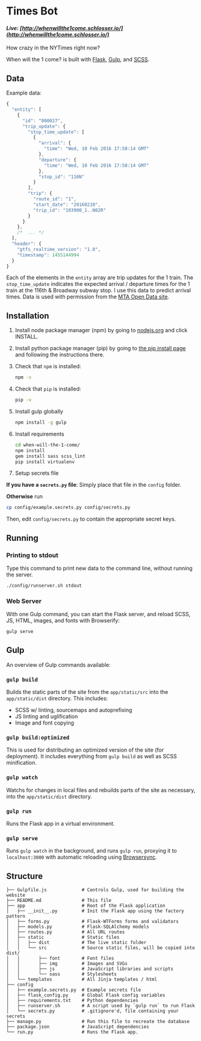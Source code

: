 # Times Bot
#### _Live: [http://whenwillthe1come.schlosser.io/](http://whenwillthe1come.schlosser.io/)_

How crazy in the NYTimes right now?

When will the 1 come? is built with [Flask][flask], [Gulp][gulp], and [SCSS][scss].

## Data

Example data:

```javascript
{
  "entity": [
    {
      "id": "000027", 
      "trip_update": {
        "stop_time_update": [
          {
            "arrival": {
              "time": "Wed, 10 Feb 2016 17:58:14 GMT"
            }, 
            "departure": {
              "time": "Wed, 10 Feb 2016 17:58:14 GMT"
            }, 
            "stop_id": "116N"
          }
        ], 
        "trip": {
          "route_id": "1", 
          "start_date": "20160210", 
          "trip_id": "103900_1..N02R"
        }
      }
    },
    /*  ... */
  ], 
  "header": {
    "gtfs_realtime_version": "1.0", 
    "timestamp": 1455144994
  }
}
```

Each of the elements in the `entity` array are trip updates for the 1 train.  The `stop_time_update` indicates the expected arrival / departure times for the 1 train at the 116th & Broadway subway stop.  I use this data to predict arrival times.  Data is used with permission from the [MTA Open Data site](http://datamine.mta.info/).

## Installation

1. Install node package manager (npm) by going to [nodejs.org][nodejs] and click INSTALL.
2. Install python package manager (pip) by going to [the pip install page](http://pip.readthedocs.org/en/stable/installing/#install-pip) and following the instructions there.

3. Check that `npm` is installed:

    ```bash
    npm -v
    ```

4. Check that `pip` is installed:

    ```bash
    pip -v
    ```

5. Install gulp globally

    ```bash
    npm install -g gulp
    ```

6. Install requirements

    ```bash
    cd when-will-the-1-come/
    npm install
    gem install sass scss_lint
    pip install virtualenv
    ```

7. Setup secrets file
    
**If you have a `secrets.py` file**: Simply place that file in the `config` folder. 

**Otherwise** run

```bash
cp config/example.secrets.py config/secrets.py
```

Then, edit `config/secrets.py` to contain the appropriate secret keys.

[nodejs]: https://nodejs.org/

## Running

### Printing to stdout

Type this command to print new data to the command line, without running the server.

```bash
./config/runserver.sh stdout
```

### Web Server

With one Gulp command, you can start the Flask server, and reload SCSS, JS, HTML, images, and fonts with Browserify:

```bash
gulp serve
```

## Gulp

An overview of Gulp commands available:

### `gulp build`

Builds the static parts of the site from the `app/static/src` into the `app/static/dist` directory.  This includes:

- SCSS w/ linting, sourcemaps and autoprefixing
- JS linting and uglification
- Image and font copying

### `gulp build:optimized`

This is used for distributing an optimized version of the site (for deployment).  It includes everything from `gulp build` as well as SCSS minification.

### `gulp watch`

Watchs for changes in local files and rebuilds parts of the site as necessary, into the `app/static/dist` directory.

### `gulp run`

Runs the Flask app in a virtual environment.

### `gulp serve`

Runs `gulp watch` in the background, and runs `gulp run`, proxying it to `localhost:3000` with automatic reloading using [Browsersync][browsersync].

## Structure

```
├── Gulpfile.js             # Controls Gulp, used for building the website
├── README.md               # This file
├── app                     # Root of the Flask application
│   ├── __init__.py         # Init the Flask app using the factory pattern
│   ├── forms.py            # Flask-WTForms forms and validators
│   ├── models.py           # Flask-SQLAlchemy models
│   ├── routes.py           # All URL routes
│   ├── static              # Static files
│   │   ├── dist            # The live static folder
│   │   └── src             # Source static files, will be copied into dist/
│   │       ├── font        # Font files
│   │       ├── img         # Images and SVGs
│   │       ├── js          # JavaScript libraries and scripts
│   │       └── sass        # Stylesheets
│   └── templates           # All Jinja templates / html
├── config                  
│   ├── example.secrets.py  # Example secrets file
│   ├── flask_config.py     # Global Flask config variables
│   ├── requirements.txt    # Python dependencies
│   ├── runserver.sh        # A script used by `gulp run` to run Flask
│   └── secrets.py          # .gitignore'd, file containing your secrets
├── manage.py               # Run this file to recreate the database
├── package.json            # JavaScript dependencies
└── run.py                  # Runs the Flask app.
```

[browsersync]: http://www.browsersync.io/
[gulp]: http://gulpjs.com/
[flask]: http://flask.pocoo.org/
[flask-sqlalchemy]: http://flask-sqlalchemy.pocoo.org/2.0/
[npm-install]: https://nodejs.org/en/download/
[scss]: http://sass-lang.com/

